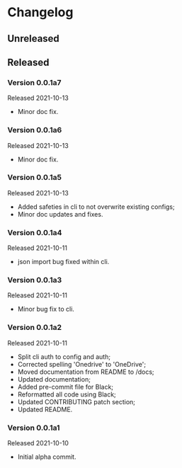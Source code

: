 # Changelog

## Unreleased

## Released

### Version 0.0.1a7

Released 2021-10-13

* Minor doc fix.

### Version 0.0.1a6

Released 2021-10-13

* Minor doc fix.

### Version 0.0.1a5

Released 2021-10-13

* Added safeties in cli to not overwrite existing configs;
* Minor doc updates and fixes.

### Version 0.0.1a4

Released 2021-10-11

* json import bug fixed within cli.

### Version 0.0.1a3

Released 2021-10-11

* Minor bug fix to cli.

### Version 0.0.1a2

Released 2021-10-11

* Split cli auth to config and auth;
* Corrected spelling 'Onedrive' to 'OneDrive';
* Moved documentation from README to /docs;
* Updated documentation;
* Added pre-commit file for Black;
* Reformatted all code using Black;
* Updated CONTRIBUTING patch section;
* Updated README.

### Version 0.0.1a1

Released 2021-10-10

* Initial alpha commit.